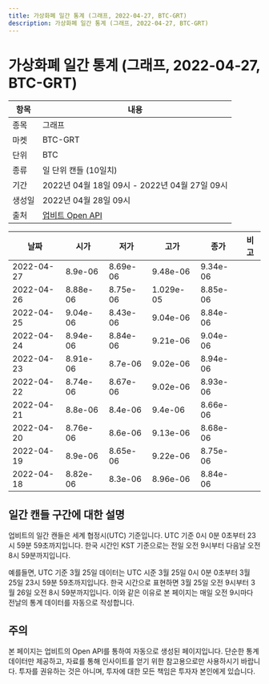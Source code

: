 ```yaml
---
title: 가상화폐 일간 통계 (그래프, 2022-04-27, BTC-GRT)
description: 가상화폐 일간 통계 (그래프, 2022-04-27, BTC-GRT)
---
```



가상화폐 일간 통계 (그래프, 2022-04-27, BTC-GRT)
===

|항목|내용|
|--|--|
|종목|그래프|
|마켓|BTC-GRT|
|단위|BTC|
|종류|일 단위 캔들 (10일치)|
|기간|2022년 04월 18일 09시 - 2022년 04월 27일 09시|
|생성일|2022년 04월 28일 09시|
|출처|[업비트 Open API](https://docs.upbit.com)|


|날짜|시가|저가|고가|종가|비고|
|--|--|--|--|--|--|
|2022-04-27|8.9e-06|8.69e-06|9.48e-06|9.34e-06|    |
|2022-04-26|8.88e-06|8.75e-06|1.029e-05|8.85e-06|    |
|2022-04-25|9.04e-06|8.43e-06|9.04e-06|8.84e-06|    |
|2022-04-24|8.94e-06|8.84e-06|9.21e-06|9.04e-06|    |
|2022-04-23|8.91e-06|8.7e-06|9.02e-06|8.94e-06|    |
|2022-04-22|8.74e-06|8.67e-06|9.02e-06|8.93e-06|    |
|2022-04-21|8.8e-06|8.4e-06|9.4e-06|8.66e-06|    |
|2022-04-20|8.76e-06|8.6e-06|9.13e-06|8.68e-06|    |
|2022-04-19|8.9e-06|8.65e-06|9.22e-06|8.75e-06|    |
|2022-04-18|8.82e-06|8.3e-06|8.96e-06|8.84e-06|    |


일간 캔들 구간에 대한 설명
---


업비트의 일간 캔들은 세계 협정시(UTC) 기준입니다. 
UTC 기준 0시 0분 0초부터 23시 59분 59초까지입니다. 
한국 시간인 KST 기준으로는 전일 오전 9시부터 다음날 오전 8시 59분까지입니다. 


예를들면, UTC 기준 3월 25일 데이터는 UTC 시준 3월 25일 0시 0분 0초부터 3월 25일 23시 59분 59초까지입니다. 
한국 시간으로 표현하면 3월 25일 오전 9시부터 3월 26일 오전 8시 59분까지입니다. 
이와 같은 이유로 본 페이지는 매일 오전 9시마다 전날의 통계 데이터를 자동으로 작성합니다. 


주의
---


본 페이지는 업비트의 Open API를 통하여 자동으로 생성된 페이지입니다. 
단순한 통계 데이터만 제공하고, 자료를 통해 인사이트를 얻기 위한 참고용으로만 사용하시기 바랍니다. 
투자를 권유하는 것은 아니며, 투자에 대한 모든 책임은 투자자 본인에게 있습니다. 
